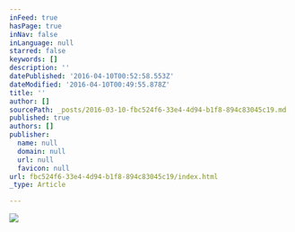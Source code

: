```yaml
---
inFeed: true
hasPage: true
inNav: false
inLanguage: null
starred: false
keywords: []
description: ''
datePublished: '2016-04-10T00:52:58.553Z'
dateModified: '2016-04-10T00:49:55.878Z'
title: ''
author: []
sourcePath: _posts/2016-03-10-fbc524f6-33e4-4d94-b1f8-894c83045c19.md
published: true
authors: []
publisher:
  name: null
  domain: null
  url: null
  favicon: null
url: fbc524f6-33e4-4d94-b1f8-894c83045c19/index.html
_type: Article

---
```

![](https://the-grid-user-content.s3-us-west-2.amazonaws.com/94bb600c-97ee-495c-a8e2-5f526f98d561.jpg)